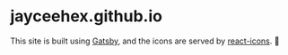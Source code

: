 # jayceehex.github.io

This site is built using [Gatsby](https://github.com/gatsbyjs/gatsby), and the icons are served by [react-icons](https://github.com/react-icons/react-icons). 💜
